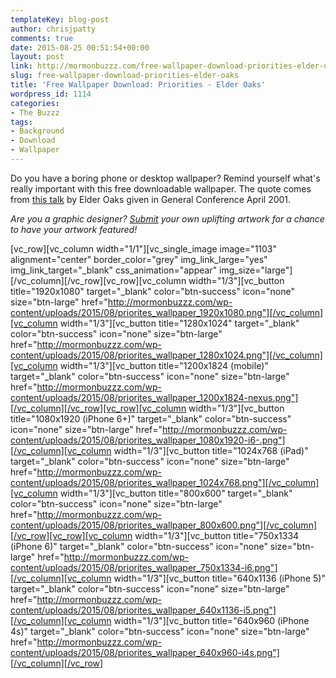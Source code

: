 ```yaml
---
templateKey: blog-post
author: chrisjpatty
comments: true
date: 2015-08-25 00:51:54+00:00
layout: post
link: http://mormonbuzzz.com/free-wallpaper-download-priorities-elder-oaks/
slug: free-wallpaper-download-priorities-elder-oaks
title: 'Free Wallpaper Download: Priorities - Elder Oaks'
wordpress_id: 1114
categories:
- The Buzzz
tags:
- Background
- Download
- Wallpaper
---
```


Do you have a boring phone or desktop wallpaper? Remind yourself what's really important with this free downloadable wallpaper. The quote comes from [this talk](https://www.lds.org/general-conference/2001/04/focus-and-priorities?lang=eng) by Elder Oaks given in General Conference April 2001.

_Are you a graphic designer? [Submit](mailto:mormonbuzzz@gmail.com?Subject=Submission%3A) your own uplifting artwork for a chance to have your artwork featured!_

[vc_row][vc_column width="1/1"][vc_single_image image="1103" alignment="center" border_color="grey" img_link_large="yes" img_link_target="_blank" css_animation="appear" img_size="large"][/vc_column][/vc_row][vc_row][vc_column width="1/3"][vc_button title="1920x1080" target="_blank" color="btn-success" icon="none" size="btn-large" href="http://mormonbuzzz.com/wp-content/uploads/2015/08/priorites_wallpaper_1920x1080.png"][/vc_column][vc_column width="1/3"][vc_button title="1280x1024" target="_blank" color="btn-success" icon="none" size="btn-large" href="http://mormonbuzzz.com/wp-content/uploads/2015/08/priorites_wallpaper_1280x1024.png"][/vc_column][vc_column width="1/3"][vc_button title="1200x1824 (mobile)" target="_blank" color="btn-success" icon="none" size="btn-large" href="http://mormonbuzzz.com/wp-content/uploads/2015/08/priorites_wallpaper_1200x1824-nexus.png"][/vc_column][/vc_row][vc_row][vc_column width="1/3"][vc_button title="1080x1920 (iPhone 6+)" target="_blank" color="btn-success" icon="none" size="btn-large" href="http://mormonbuzzz.com/wp-content/uploads/2015/08/priorites_wallpaper_1080x1920-i6-.png"][/vc_column][vc_column width="1/3"][vc_button title="1024x768 (iPad)" target="_blank" color="btn-success" icon="none" size="btn-large" href="http://mormonbuzzz.com/wp-content/uploads/2015/08/priorites_wallpaper_1024x768.png"][/vc_column][vc_column width="1/3"][vc_button title="800x600" target="_blank" color="btn-success" icon="none" size="btn-large" href="http://mormonbuzzz.com/wp-content/uploads/2015/08/priorites_wallpaper_800x600.png"][/vc_column][/vc_row][vc_row][vc_column width="1/3"][vc_button title="750x1334 (iPhone 6)" target="_blank" color="btn-success" icon="none" size="btn-large" href="http://mormonbuzzz.com/wp-content/uploads/2015/08/priorites_wallpaper_750x1334-i6.png"][/vc_column][vc_column width="1/3"][vc_button title="640x1136 (iPhone 5)" target="_blank" color="btn-success" icon="none" size="btn-large" href="http://mormonbuzzz.com/wp-content/uploads/2015/08/priorites_wallpaper_640x1136-i5.png"][/vc_column][vc_column width="1/3"][vc_button title="640x960 (iPhone 4s)" target="_blank" color="btn-success" icon="none" size="btn-large" href="http://mormonbuzzz.com/wp-content/uploads/2015/08/priorites_wallpaper_640x960-i4s.png"][/vc_column][/vc_row]
